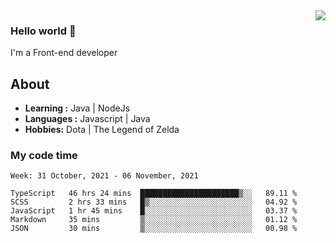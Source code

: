 <img align='right' src="https://github-readme-stats.vercel.app/api?username=jumodada&show_icons=true&theme=vue">

### Hello world 👋

I'm a Front-end developer 
    
## About
-  **Learning :** Java | NodeJs
-  **Languages :** Javascript | Java
-  **Hobbies:** Dota | The Legend of Zelda

### My code time

<!--START_SECTION:waka-->
```text
Week: 31 October, 2021 - 06 November, 2021

TypeScript   46 hrs 24 mins  ██████████████████████▒░░   89.11 % 
SCSS         2 hrs 33 mins   █▒░░░░░░░░░░░░░░░░░░░░░░░   04.92 % 
JavaScript   1 hr 45 mins    █░░░░░░░░░░░░░░░░░░░░░░░░   03.37 % 
Markdown     35 mins         ▒░░░░░░░░░░░░░░░░░░░░░░░░   01.12 % 
JSON         30 mins         ▒░░░░░░░░░░░░░░░░░░░░░░░░   00.98 % 
```
<!--END_SECTION:waka-->
